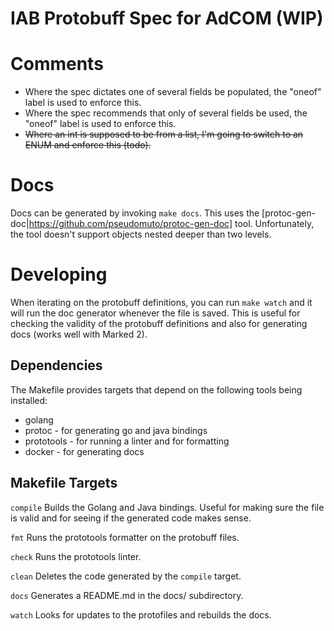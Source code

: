 # IAB Protobuff Spec for AdCOM (WIP)

# Comments
* Where the spec dictates one of several fields be populated, the "oneof" label is used to enforce this.
* Where the spec recommends that only of several fields be used, the "oneof" label is used to enforce this.
* ~~Where an int is supposed to be from a list, I'm going to switch to an ENUM and enforce this (todo).~~

# Docs
Docs can be generated by invoking `make docs`. This uses the [protoc-gen-doc|https://github.com/pseudomuto/protoc-gen-doc] tool. Unfortunately, the tool doesn't support objects nested deeper than two levels.

# Developing
When iterating on the protobuff definitions, you can run `make watch` and it will run the doc generator whenever the file is saved. This is useful for checking the validity of the protobuff definitions and also for generating docs (works well with Marked 2).

## Dependencies
The Makefile provides targets that depend on the following tools being installed:
* golang
* protoc - for generating go and java bindings
* prototools - for running a linter and for formatting
* docker - for generating docs

## Makefile Targets

```compile```
Builds the Golang and Java bindings. Useful for making sure the file is valid and for seeing if the generated code makes sense.

```fmt```
Runs the prototools formatter on the protobuff files.

```check```
Runs the prototools linter.

```clean```
Deletes the code generated by the ```compile``` target.

```docs```
Generates a README.md in the docs/ subdirectory.

```watch```
Looks for updates to the protofiles and rebuilds the docs.
